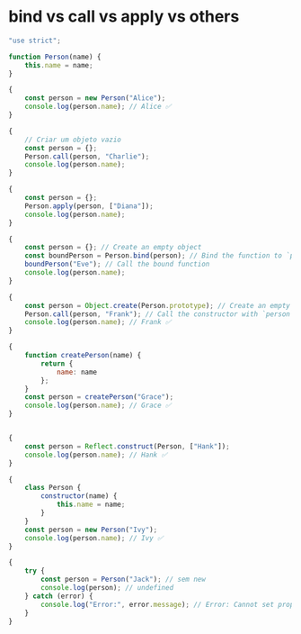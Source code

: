 # bind vs call vs apply vs others

```javascript
"use strict";

function Person(name) {
    this.name = name;
}

{
    const person = new Person("Alice");
    console.log(person.name); // Alice ✅
}

{
    // Criar um objeto vazio
    const person = {};
    Person.call(person, "Charlie");
    console.log(person.name);
}

{
    const person = {};
    Person.apply(person, ["Diana"]);
    console.log(person.name);
}

{
    const person = {}; // Create an empty object
    const boundPerson = Person.bind(person); // Bind the function to `person4`
    boundPerson("Eve"); // Call the bound function
    console.log(person.name);
}

{
    const person = Object.create(Person.prototype); // Create an empty object with Person's prototype
    Person.call(person, "Frank"); // Call the constructor with `person` as `this`
    console.log(person.name); // Frank ✅
}

{
    function createPerson(name) {
        return {
            name: name
        };
    }
    const person = createPerson("Grace");
    console.log(person.name); // Grace ✅
}


{
    const person = Reflect.construct(Person, ["Hank"]);
    console.log(person.name); // Hank ✅
}

{
    class Person {
        constructor(name) {
            this.name = name;
        }
    }
    const person = new Person("Ivy");
    console.log(person.name); // Ivy ✅
}

{
    try {
        const person = Person("Jack"); // sem new
        console.log(person); // undefined
    } catch (error) {
        console.log("Error:", error.message); // Error: Cannot set properties of undefined (setting 'name')
    }
}
```


<!-- // | Method                 | Uses `this`? | Creates prototype?   | Calls constructor? |
// | ---------------------- | ------------ | -------------------- | ------------------ |
// | `new`                  | ✅            | ✅                    | ✅                  |
// | `.call()` / `.apply()` | ✅            | ❌ (unless you do it) | ✅                  |
// | `.bind()`              | ✅            | ❌                    | ❌ (until called)   |
// | `Object.create()`      | ✅            | ✅                    | ✅ (manually)       |
// | Factory function       | ❌            | ❌                    | ❌                  |
// | `Reflect.construct()`  | ✅            | ✅                    | ✅                  |
// | `class`                | ✅            | ✅                    | ✅                  |

 -->
